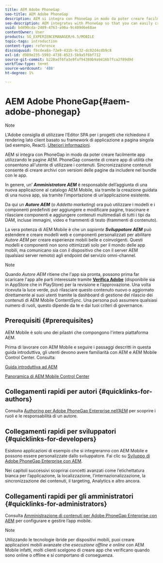```yaml
---
title: AEM Adobe PhoneGap
seo-title: AEM Adobe PhoneGap
description: AEM si integra con PhoneGap in modo da poter creare facilmente app utilizzando le pagine AEM. Segui questa pagina per iniziare a utilizzare Adobe PhoneGap Enterprise.
seo-description: AEM integrates with PhoneGap so that you can easily create apps using AEM pages. Follow this page to get started with Adobe PhoneGap Enterprise.
uuid: bdd90cda-2489-4763-a90a-9c409d6e68ae
contentOwner: User
products: SG_EXPERIENCEMANAGER/6.5/MOBILE
topic-tags: introduction
content-type: reference
discoiquuid: fbcdea8a-72e9-431b-9c32-dc02d4cdb9c8
exl-id: d989e235-5993-4738-8523-5b9a5f6bf712
source-git-commit: b220adf6fa3e9faf94389b9a9416b7fca2f89d9d
workflow-type: tm+mt
source-wordcount: '488'
ht-degree: 1%

---
```


# AEM Adobe PhoneGap{#aem-adobe-phonegap}

>[!NOTE]
>
>L’Adobe consiglia di utilizzare l’Editor SPA per i progetti che richiedono il rendering lato client basato su framework di applicazione a pagina singola (ad esempio, React). [Ulteriori informazioni](/help/sites-developing/spa-overview.md).

AEM si integra con PhoneGap in modo da poter creare facilmente app utilizzando le pagine AEM. PhoneGap consente di creare app di utilità che consentono all&#39;utente di utilizzare i contenuti. Sincronizzazione contenuti consente di creare archivi con versioni delle pagine da includere nel bundle con le app.

In genere, un’ ***Amministratore AEM*** è responsabile dell’aggiunta di una nuova applicazione al catalogo AEM Mobile, sia tramite la creazione guidata di una nuova app, sia tramite l’importazione di un’applicazione esistente.

Da qui un ***Autore AEM*** (o *Addetto marketing*) ora può utilizzare i modelli e i componenti predefiniti per aggiungere e modificare pagine, trascinare e rilasciare componenti e aggiungere contenuti multimediali di tutti i tipi da DAM, incluse immagini, video e frammenti di testo (frammenti di contenuto).

La vera potenza di AEM Mobile è che un *sapiente* ***Sviluppatore AEM*** può estendere e creare modelli web e componenti personalizzati per abilitare *Autore AEM* per creare esperienze mobili belle e coinvolgenti. Questi modelli e componenti non sono ottimizzati solo per il mondo delle app mobili, ma comunicano sia con il dispositivo che con il server AEM (qualsiasi server remoto) agli endpoint del servizio omni-channel.

>[!NOTE]
>
>Quando *Autore AEM* ritiene che l&#39;app sia pronta, possono prima far scaricare l&#39;app alle parti interessate tramite **[Verifica Adobe](/help/mobile/phonegap-mobile-quickstart.md)** (disponibile sia in AppStore che in PlayStore) per la revisione e l’approvazione. Una volta ricevuta la luce verde, può rilasciare questo contenuto nuovo o aggiornato direttamente ai suoi utenti tramite la dashboard di gestione del rilascio dei contenuti di AEM Mobile ContentSync. Una persona può assumere qualsiasi numero di ruoli, questo dipende da te e dai tuoi criteri di governance.

## Prerequisiti {#prerequisites}

AEM Mobile è solo uno dei pilastri che compongono l&#39;intera piattaforma AEM.

Prima di lavorare con AEM Mobile e seguire i passaggi descritti in questa guida introduttiva, gli utenti devono avere familiarità con AEM e AEM Mobile Control Center. Consulta:

[Guida introduttiva ad AEM](/help/sites-deploying/deploy.md)

[Panoramica di AEM Mobile Control Center](/help/mobile/phonegap-authoring-apps.md)

## Collegamenti rapidi per autori {#quicklinks-for-authors}

Consulta [Authoring per Adobe PhoneGap Enterprise nell’AEM](/help/mobile/phonegap.md) per scoprire i ruoli e le responsabilità di un autore.

## Collegamenti rapidi per sviluppatori {#quicklinks-for-developers}

Esistono applicazioni di esempio che si integreranno con AEM Mobile e possono essere personalizzate dallo sviluppatore. Fai clic su [Sviluppo di Adobe PhoneGap Enterprise con AEM](/help/mobile/developing-in-phonegap.md).

Nei capitoli successivi scoprirai concetti avanzati come l’etichettatura bianca per l’applicazione, la localizzazione, l’internazionalizzazione, la sincronizzazione dei contenuti, il targeting, Analytics e altro ancora.

## Collegamenti rapidi per gli amministratori {#quicklinks-for-administrators}

Consulta [Amministrazione di contenuti per Adobe PhoneGap Enterprise con AEM](/help/mobile/administer-phonegap.md) per configurare e gestire l’app mobile.

>[!NOTE]
>
>Utilizzando le tecnologie ibride per dispositivi mobili, puoi creare applicazioni mobili avanzate che *esecuzione offline e online* con AEM Mobile infatti, molti clienti scelgono di creare app che verificano quando sono online o offline e si comportano di conseguenza.
